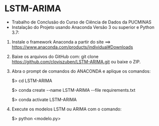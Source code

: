 # LSTM-ARIMA
- Trabalho de Conclusão do Curso de Ciência de Dados da PUCMINAS
- Instalação do Projeto usando Anaconda Versão 3 ou superior e Python 3.7:

1) Instale o framework Anaconda a partir do site ==> https://www.anaconda.com/products/individual#Downloads

2) Baixe os arquivos do GitHub com: git clone https://github.com/cloviszuben/LSTM-ARIMA.git ou baixe o ZIP.

3) Abra o prompt de comandos do ANACONDA e aplique os comandos:
    
    $> cd LSTM-ARIMA 

    $> conda create --name LSTM-ARIMA --file requirements.txt
    
    $> conda activate LSTM-ARIMA

4) Execute os modelos LSTM ou ARIMA com o comando:

    $> python <modelo.py> 
